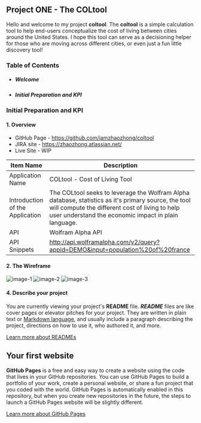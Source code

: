 ## Project ONE - The COLtool

Hello and welcome to my project **coltool**. The **coltool** is a simple calculation tool to help end-users conceptualize the cost of living between cities around the United States. I hope this tool can serve as a decisioning helper for those who are moving across different cities, or even just a fun little discovery tool!

### Table of Contents

- ##### Welcome
- ##### Initial Preparation and KPI

### **Initial Preparation and KPI**

#### 1. Overview

- GitHub Page - https://github.com/iamzhaozhong/coltool
- JIRA site - https://zhaozhong.atlassian.net/
- Live Site - WIP

| Item Name                       | Description                                                                                                                                                                                                    |
| ------------------------------- | -------------------------------------------------------------------------------------------------------------------------------------------------------------------------------------------------------------- |
| Application Name                | COLtool - Cost of Living Tool                                                                                                                                                                                  |
| Introduction of the Application | The COLtool seeks to leverage the Wolfram Alpha database, statistics as it's primary source, the tool will compute the different cost of living to help user understand the economic impact in plain language. |
| API                             | Wolfram Alpha API                                                                                                                                                                              |
| API Snippets                    | http://api.wolframalpha.com/v2/query?appid=DEMO&input=population%20of%20france                                                                                                                                 |

#### 2. The Wireframe
![image-1](https://raw.githubusercontent.com/iamzhaozhong/coltool/master/wireframe/Web%201920%20%E2%80%93%201.png)
![image-2](https://raw.githubusercontent.com/iamzhaozhong/coltool/master/wireframe/Web%201920%20%E2%80%93%202.png)
![image-3](https://raw.githubusercontent.com/iamzhaozhong/coltool/master/wireframe/Web%201920%20%E2%80%93%203.png)

#### 4. Describe your project

You are currently viewing your project's **README** file. **_README_** files are like cover pages or elevator pitches for your project. They are written in plain text or [Markdown language](https://guides.github.com/features/mastering-markdown/), and usually include a paragraph describing the project, directions on how to use it, who authored it, and more.

[Learn more about READMEs](https://help.github.com/en/articles/about-readmes)

## Your first website

**GitHub Pages** is a free and easy way to create a website using the code that lives in your GitHub repositories. You can use GitHub Pages to build a portfolio of your work, create a personal website, or share a fun project that you coded with the world. GitHub Pages is automatically enabled in this repository, but when you create new repositories in the future, the steps to launch a GitHub Pages website will be slightly different.

[Learn more about GitHub Pages](https://pages.github.com/)
